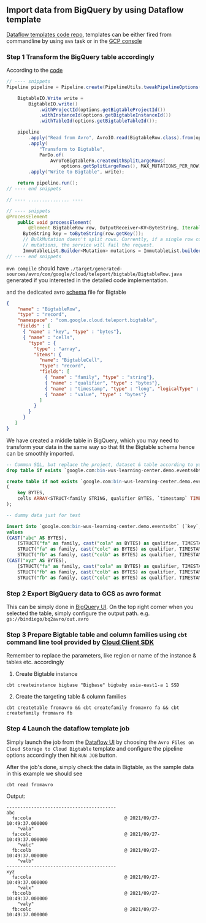 ## Import data from BigQuery by using Dataflow template

[Dataflow templates code repo](https://github.com/GoogleCloudPlatform/DataflowTemplates), templates can be either fired from commandline by using `mvn` task or in the [GCP console](https://console.cloud.google.com/dataflow/jobs)

### Step 1 Transform the BigQuery table accordingly

According to the [code](https://github.com/GoogleCloudPlatform/DataflowTemplates/blob/master/src/main/java/com/google/cloud/teleport/bigtable/AvroToBigtable.java#L163)

```java
// ---- snippets
Pipeline pipeline = Pipeline.create(PipelineUtils.tweakPipelineOptions(options));

    BigtableIO.Write write =
        BigtableIO.write()
            .withProjectId(options.getBigtableProjectId())
            .withInstanceId(options.getBigtableInstanceId())
            .withTableId(options.getBigtableTableId());

    pipeline
        .apply("Read from Avro", AvroIO.read(BigtableRow.class).from(options.getInputFilePattern()))
        .apply(
            "Transform to Bigtable",
            ParDo.of(
                AvroToBigtableFn.createWithSplitLargeRows(
                    options.getSplitLargeRows(), MAX_MUTATIONS_PER_ROW)))
        .apply("Write to Bigtable", write);

    return pipeline.run();
// ---- end snippets

// ---- ............... ----

// ---- snippets
@ProcessElement
    public void processElement(
        @Element BigtableRow row, OutputReceiver<KV<ByteString, Iterable<Mutation>>> out) {
      ByteString key = toByteString(row.getKey());
      // BulkMutation doesn't split rows. Currently, if a single row contains more than 100,000
      // mutations, the service will fail the request.
      ImmutableList.Builder<Mutation> mutations = ImmutableList.builder();
// ---- end snippets
```

`mvn compile` should have `./target/generated-sources/avro/com/google/cloud/teleport/bigtable/BigtableRow.java` generated if you interested in the detailed code implementation.

and the dedicated avro [schema](https://github.com/GoogleCloudPlatform/DataflowTemplates/blob/master/src/main/resources/schema/avro/bigtable.avsc) file for Bigtable

```json
{
    "name" : "BigtableRow",
    "type" : "record",
    "namespace" : "com.google.cloud.teleport.bigtable",
    "fields" : [
      { "name" : "key", "type" : "bytes"},
      { "name" : "cells",
        "type" : {
          "type" : "array",
          "items": {
            "name": "BigtableCell",
            "type": "record",
            "fields": [
              { "name" : "family", "type" : "string"},
              { "name" : "qualifier", "type" : "bytes"},
              { "name" : "timestamp", "type" : "long", "logicalType" : "timestamp-micros"},
              { "name" : "value", "type" : "bytes"}
            ]
          }
        }
      }
   ]
}
```

We have created a middle table in BigQuery, which you may need to transform your data in the same way so that fit the Bigtable schema hence can be smoothly imported.

```sql
-- Common SQL, but replace the project, dataset & table according to your environment
drop table if exists `google.com:bin-wus-learning-center.demo.events4bt`;

create table if not exists `google.com:bin-wus-learning-center.demo.events4bt`
(
    key BYTES,
    cells ARRAY<STRUCT<family STRING, qualifier BYTES, `timestamp` TIMESTAMP, value BYTES>> 
);

-- dummy data just for test

insert into `google.com:bin-wus-learning-center.demo.events4bt` (`key`, `cells`) 
values 
(CAST("abc" AS BYTES), 
    [STRUCT("fa" as family, cast("cola" as BYTES) as qualifier, TIMESTAMP_SECONDS(1632739777) as `timestamp`, cast("vala" as BYTES) as value), 
    STRUCT("fa" as family, cast("colc" as BYTES) as qualifier, TIMESTAMP_SECONDS(1632739777) as `timestamp`, cast("valc" as BYTES) as value),
    STRUCT("fb" as family, cast("colb" as BYTES) as qualifier, TIMESTAMP_SECONDS(1632739777) as `timestamp`, cast("valb" as BYTES) as value)]),
(CAST("xyz" AS BYTES), 
    [STRUCT("fa" as family, cast("cola" as BYTES) as qualifier, TIMESTAMP_SECONDS(1632739777) as `timestamp`, cast("valx" as BYTES) as value), 
    STRUCT("fb" as family, cast("colb" as BYTES) as qualifier, TIMESTAMP_SECONDS(1632739777) as `timestamp`, cast("valy" as BYTES) as value),
    STRUCT("fb" as family, cast("colc" as BYTES) as qualifier, TIMESTAMP_SECONDS(1632739777) as `timestamp`, cast("valz" as BYTES) as value)])
```

### Step 2 Export BigQuery data to GCS as avro format

This can be simply done in [BigQuery UI](https://console.cloud.google.com/bigquery). On the top right corner when you selected the table, simply configure the output path. e.g. `gs://bindiego/bq2avro/out.avro`

### Step 3 Prepare Bigtable table and column families using `cbt` command line tool provided by [Cloud Client SDK](https://cloud.google.com/sdk/docs/quickstart)

Remember to replace the parameters, like region or name of the instance & tables etc. accordingly

1. Create Bigtable instance

`cbt createinstance bigbase "Bigbase" bigbaby asia-east1-a 1 SSD`

2. Create the targeting table & column families

`cbt createtable fromavro && cbt createfamily fromavro fa && cbt createfamily fromavro fb`

### Step 4 Launch the dataflow template job

Simply launch the job from the [Dataflow UI](https://console.cloud.google.com/dataflow/jobs) by choosing the `Avro Files on Cloud Storage to Cloud Bigtable` template and configure the pipeline options accordingly then hit `RUN JOB` button. 

After the job's done, simply check the data in Bigtable, as the sample data in this example we should see

```
cbt read fromavro
```
Output:
```
----------------------------------------
abc
  fa:cola                                  @ 2021/09/27-10:49:37.000000
    "vala"
  fa:colc                                  @ 2021/09/27-10:49:37.000000
    "valc"
  fb:colb                                  @ 2021/09/27-10:49:37.000000
    "valb"
----------------------------------------
xyz
  fa:cola                                  @ 2021/09/27-10:49:37.000000
    "valx"
  fb:colb                                  @ 2021/09/27-10:49:37.000000
    "valy"
  fb:colc                                  @ 2021/09/27-10:49:37.000000
```